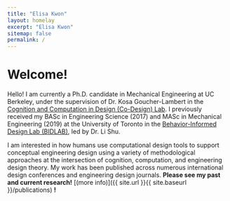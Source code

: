 ```yaml
---
title: "Elisa Kwon"
layout: homelay
excerpt: "Elisa Kwon"
sitemap: false
permalink: /
---
```

# Welcome! 

Hello! I am currently a Ph.D. candidate in Mechanical Engineering at UC Berkeley, under the supervision of Dr. Kosa Goucher-Lambert in the <a href="http://codesign.berkeley.edu/" target="_blank">Cognition and Computation in Design (Co-Design) Lab</a>. I previously received my BASc in Engineering Science (2017) and MASc in Mechanical Engineering (2019) at the University of Toronto in the <a href="[http://shulab.utoronto.ca](https://shulab.mie.utoronto.ca/)/" target="_blank">Behavior-Informed Design Lab (BIDLAB)</a>, led by Dr. Li Shu. 

I am interested in how humans use computational design tools to support conceptual engineering design using a variety of methodological approaches at the intersection of cognition, computation, and engineering design theory. My work has been published across numerous international design conferences and engineering design journals. **Please see my past and current research!** [(more info)]({{ site.url }}{{ site.baseurl }}/publications) **!**
